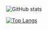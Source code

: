 

<!---
ProstaIT/ProstaIT is a ✨ special ✨ repository because its `README.md` (this file) appears on your GitHub profile.
You can click the Preview link to take a look at your changes.
--->

![GitHub stats](https://github-readme-stats.vercel.app/api?username=ProstaIT&show_icons=true&theme=dark)

[![Top Langs](https://github-readme-stats.vercel.app/api/top-langs/?username=prostait&layout=compact)](https://github.com/prostait/github-readme-stats)
